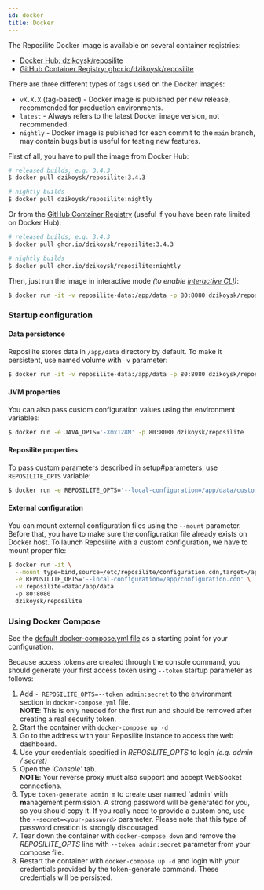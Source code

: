 ```yaml
---
id: docker
title: Docker
---
```


The Reposilite Docker image is available on several container registries:
 - [Docker Hub: dzikoysk/reposilite](https://hub.docker.com/r/dzikoysk/reposilite)
 - [GitHub Container Registry: ghcr.io/dzikoysk/reposilite](https://github.com/dzikoysk/reposilite/pkgs/container/reposilite)

There are three different types of tags used on the Docker images:
 - `vX.X.X` (tag-based) - Docker image is published per new release, recommended for production environments.
 - `latest` - Always refers to the latest Docker image version, not recommended.
 - `nightly` - Docker image is published for each commit to the `main` branch, may contain bugs but is useful for testing new features.

First of all, you have to pull the image from Docker Hub:

```bash
# released builds, e.g. 3.4.3
$ docker pull dzikoysk/reposilite:3.4.3

# nightly builds
$ docker pull dzikoysk/reposilite:nightly
```

Or from the [GitHub Container Registry](https://github.com/features/packages) (useful if you have been rate limited on Docker Hub):

```bash
# released builds, e.g. 3.4.3
$ docker pull ghcr.io/dzikoysk/reposilite:3.4.3

# nightly builds
$ docker pull ghcr.io/dzikoysk/reposilite:nightly
```

Then, just run the image in interactive mode _(to enable [interactive CLI](/guide/standalone#interactive-cli))_:

```bash
$ docker run -it -v reposilite-data:/app/data -p 80:8080 dzikoysk/reposilite:nightly
```

### Startup configuration

#### Data persistence

Reposilite stores data in `/app/data` directory by default. 
To make it persistent, use named volume with `-v` parameter:

```bash
$ docker run -it -v reposilite-data:/app/data -p 80:8080 dzikoysk/reposilite
```

#### JVM properties

You can also pass custom configuration values using the environment variables:

```bash
$ docker run -e JAVA_OPTS='-Xmx128M' -p 80:8080 dzikoysk/reposilite
```

#### Reposilite properties

To pass custom parameters described in [setup#parameters](setup#parameters), use `REPOSILITE_OPTS` variable:

```bash
$ docker run -e REPOSILITE_OPTS='--local-configuration=/app/data/custom.cdn' -p 80:8080 dzikoysk/reposilite
```

#### External configuration

You can mount external configuration files using the `--mount` parameter.
Before that, you have to make sure the configuration file already exists on Docker host.
To launch Reposilite with a custom configuration, we have to mount proper file:

```bash
$ docker run -it \
  --mount type=bind,source=/etc/reposilite/configuration.cdn,target=/app/configuration.cdn \
  -e REPOSILITE_OPTS='--local-configuration=/app/configuration.cdn' \
  -v reposilite-data:/app/data
  -p 80:8080
  dzikoysk/reposilite
```

### Using Docker Compose 

See the [default docker-compose.yml file](https://github.com/dzikoysk/reposilite/blob/main/docker-compose.yml) as a starting point for your configuration.

Because access tokens are created through the console command,
you should generate your first access token using `--token` startup parameter as follows:

1. Add `- REPOSILITE_OPTS=--token admin:secret` to the environment section in `docker-compose.yml` file. <br />
  **NOTE**: This is only needed for the first run and should be removed after creating a real security token.
2. Start the container with `docker-compose up -d`
3. Go to the address with your Reposilite instance to access the web dashboard.
4. Use your credentials specified in _REPOSILITE_OPTS_ to login _(e.g. admin / secret)_
5. Open the _'Console'_ tab. <br />
   **NOTE**: Your reverse proxy must also support and accept WebSocket connections.
6. Type `token-generate admin m` to create user named 'admin' with **m**anagement permission. 
   A strong password will be generated for you, so you should copy it. 
   If you really need to provide a custom one, use the `--secret=<your-password>` parameter. 
   Please note that this type of password creation is strongly discouraged. 
7. Tear down the container with `docker-compose down` and remove the _REPOSILITE_OPTS_ line with `--token admin:secret` parameter from your compose file.
8. Restart the container with `docker-compose up -d` and login with your credentials provided by the token-generate command. These credentials will be persisted.
